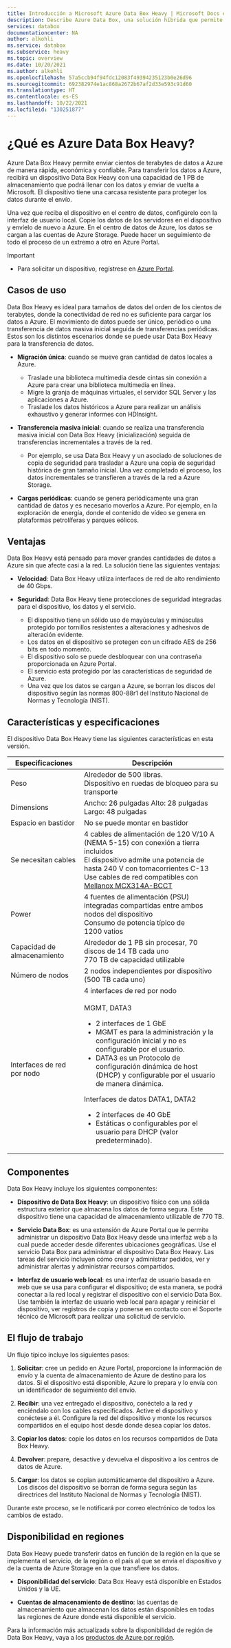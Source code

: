 ```yaml
---
title: Introducción a Microsoft Azure Data Box Heavy | Microsoft Docs en datos
description: Describe Azure Data Box, una solución híbrida que permite transferir grandes cantidades de datos en Azure
services: databox
documentationcenter: NA
author: alkohli
ms.service: databox
ms.subservice: heavy
ms.topic: overview
ms.date: 10/20/2021
ms.author: alkohli
ms.openlocfilehash: 57a5ccb94f94fdc12083f49394235123b0e26d96
ms.sourcegitcommit: 692382974e1ac868a2672b67af2d33e593c91d60
ms.translationtype: HT
ms.contentlocale: es-ES
ms.lasthandoff: 10/22/2021
ms.locfileid: "130251877"
---
```

# <a name="what-is-azure-data-box-heavy"></a>¿Qué es Azure Data Box Heavy?

Azure Data Box Heavy permite enviar cientos de terabytes de datos a Azure de manera rápida, económica y confiable. Para transferir los datos a Azure, recibirá un dispositivo Data Box Heavy con una capacidad de 1 PB de almacenamiento que podrá llenar con los datos y enviar de vuelta a Microsoft. El dispositivo tiene una carcasa resistente para proteger los datos durante el envío.

Una vez que reciba el dispositivo en el centro de datos, configúrelo con la interfaz de usuario local. Copie los datos de los servidores en el dispositivo y envíelo de nuevo a Azure. En el centro de datos de Azure, los datos se cargan a las cuentas de Azure Storage. Puede hacer un seguimiento de todo el proceso de un extremo a otro en Azure Portal.


> [!IMPORTANT]
> - Para solicitar un dispositivo, regístrese en [Azure Portal](https://portal.azure.com).


## <a name="use-cases"></a>Casos de uso

Data Box Heavy es ideal para tamaños de datos del orden de los cientos de terabytes, donde la conectividad de red no es suficiente para cargar los datos a Azure. El movimiento de datos puede ser único, periódico o una transferencia de datos masiva inicial seguida de transferencias periódicas. Estos son los distintos escenarios donde se puede usar Data Box Heavy para la transferencia de datos.

 - **Migración única**: cuando se mueve gran cantidad de datos locales a Azure.
     - Traslade una biblioteca multimedia desde cintas sin conexión a Azure para crear una biblioteca multimedia en línea.
     - Migre la granja de máquinas virtuales, el servidor SQL Server y las aplicaciones a Azure.
     - Traslade los datos históricos a Azure para realizar un análisis exhaustivo y generar informes con HDInsight.

 - **Transferencia masiva inicial**: cuando se realiza una transferencia masiva inicial con Data Box Heavy (inicialización) seguida de transferencias incrementales a través de la red.
     - Por ejemplo, se usa Data Box Heavy y un asociado de soluciones de copia de seguridad para trasladar a Azure una copia de seguridad histórica de gran tamaño inicial. Una vez completado el proceso, los datos incrementales se transfieren a través de la red a Azure Storage.

 - **Cargas periódicas**: cuando se genera periódicamente una gran cantidad de datos y es necesario moverlos a Azure. Por ejemplo, en la exploración de energía, donde el contenido de vídeo se genera en plataformas petrolíferas y parques eólicos.

## <a name="benefits"></a>Ventajas

Data Box Heavy está pensado para mover grandes cantidades de datos a Azure sin que afecte casi a la red. La solución tiene las siguientes ventajas:

- **Velocidad**: Data Box Heavy utiliza interfaces de red de alto rendimiento de 40 Gbps.

- **Seguridad**: Data Box Heavy tiene protecciones de seguridad integradas para el dispositivo, los datos y el servicio.
    - El dispositivo tiene un sólido uso de mayúsculas y minúsculas protegido por tornillos resistentes a alteraciones y adhesivos de alteración evidente.
    - Los datos en el dispositivo se protegen con un cifrado AES de 256 bits en todo momento.
    - El dispositivo solo se puede desbloquear con una contraseña proporcionada en Azure Portal.
    - El servicio está protegido por las características de seguridad de Azure.
    - Una vez que los datos se cargan a Azure, se borran los discos del dispositivo según las normas 800-88r1 del Instituto Nacional de Normas y Tecnología (NIST).


## <a name="features-and-specifications"></a>Características y especificaciones

El dispositivo Data Box Heavy tiene las siguientes características en esta versión.

| Especificaciones                                          | Descripción              |
|---------------------------------------------------------|--------------------------|
| Peso                                                  | Alrededor de 500 libras. <br>Dispositivo en ruedas de bloqueo para su transporte|
| Dimensions                                              | Ancho: 26 pulgadas Alto: 28 pulgadas Largo: 48 pulgadas |
| Espacio en bastidor                                              | No se puede montar en bastidor|
| Se necesitan cables                                         | 4 cables de alimentación de 120 V/10 A (NEMA 5-15) con conexión a tierra incluidos <br> El dispositivo admite una potencia de hasta 240 V con tomacorrientes C-13 <br> Use cables de red compatibles con [Mellanox MCX314A-BCCT](https://store.mellanox.com/products/mellanox-mcx314a-bcct-connectx-3-pro-en-network-interface-card-40-56gbe-dual-port-qsfp-pcie3-0-x8-8gt-s-rohs-r6.html)  |
| Power                                                    | 4 fuentes de alimentación (PSU) integradas compartidas entre ambos nodos del dispositivo <br> Consumo de potencia típico de 1200 vatios|
| Capacidad de almacenamiento                                        | Alrededor de 1 PB sin procesar, 70 discos de 14 TB cada uno <br> 770 TB de capacidad utilizable|
| Número de nodos                                          | 2 nodos independientes por dispositivo (500 TB cada uno) |
| Interfaces de red por nodo                             | 4 interfaces de red por nodo <br><br> MGMT, DATA3 <ul><li> 2 interfaces de 1 GbE </li><li> MGMT es para la administración y la configuración inicial y no es configurable por el usuario. </li><li> DATA3 es un Protocolo de configuración dinámica de host (DHCP) y configurable por el usuario de manera dinámica.</li></ul>Interfaces de datos DATA1, DATA2 <ul><li>2 interfaces de 40 GbE </li><li> Estáticas o configurables por el usuario para DHCP (valor predeterminado).</li></ul>|


## <a name="components"></a>Componentes

Data Box Heavy incluye los siguientes componentes:

* **Dispositivo de Data Box Heavy**: un dispositivo físico con una sólida estructura exterior que almacena los datos de forma segura. Este dispositivo tiene una capacidad de almacenamiento utilizable de 770 TB.
    
* **Servicio Data Box**: es una extensión de Azure Portal que le permite administrar un dispositivo Data Box Heavy desde una interfaz web a la cual puede acceder desde diferentes ubicaciones geográficas. Use el servicio Data Box para administrar el dispositivo Data Box Heavy. Las tareas del servicio incluyen cómo crear y administrar pedidos, ver y administrar alertas y administrar recursos compartidos.  

* **Interfaz de usuario web local**: es una interfaz de usuario basada en web que se usa para configurar el dispositivo; de esta manera, se podrá conectar a la red local y registrar el dispositivo con el servicio Data Box. Use también la interfaz de usuario web local para apagar y reiniciar el dispositivo, ver registros de copia y ponerse en contacto con el Soporte técnico de Microsoft para realizar una solicitud de servicio.


## <a name="the-workflow"></a>El flujo de trabajo

Un flujo típico incluye los siguientes pasos:

1. **Solicitar**: cree un pedido en Azure Portal, proporcione la información de envío y la cuenta de almacenamiento de Azure de destino para los datos. Si el dispositivo está disponible, Azure lo prepara y lo envía con un identificador de seguimiento del envío.

2. **Recibir**: una vez entregado el dispositivo, conéctelo a la red y enciéndalo con los cables especificados. Active el dispositivo y conéctese a él. Configure la red del dispositivo y monte los recursos compartidos en el equipo host desde donde desea copiar los datos.

3. **Copiar los datos**: copie los datos en los recursos compartidos de Data Box Heavy.

4. **Devolver**: prepare, desactive y devuelva el dispositivo a los centros de datos de Azure.

5. **Cargar**: los datos se copian automáticamente del dispositivo a Azure. Los discos del dispositivo se borran de forma segura según las directrices del Instituto Nacional de Normas y Tecnología (NIST).

Durante este proceso, se le notificará por correo electrónico de todos los cambios de estado.

## <a name="region-availability"></a>Disponibilidad en regiones

Data Box Heavy puede transferir datos en función de la región en la que se implementa el servicio, de la región o el país al que se envía el dispositivo y de la cuenta de Azure Storage en la que transfiere los datos.

- **Disponibilidad del servicio**: Data Box Heavy está disponible en Estados Unidos y la UE.


- **Cuentas de almacenamiento de destino**: las cuentas de almacenamiento que almacenan los datos están disponibles en todas las regiones de Azure donde está disponible el servicio.

Para la información más actualizada sobre la disponibilidad de región de Data Box Heavy, vaya a los [productos de Azure por región](https://azure.microsoft.com/global-infrastructure/services/?products=databox&regions=all).

<!--## Sign up

Take the following steps to sign up for Data Box Heavy:

1. [Sign into the Azure portal](https://portal.azure.com).
2. Click **+ Create a resource** to create a new resource. Search for **Azure Data Box**. Select **Azure Data Box** service.
3. Click **Create**.
4. Pick the subscription that you want to use for Data Box Heavy. Select the region where you want to deploy the Data Box Heavy resource. In the **Data Box Heavy** option, click **Sign up**.
5. Answer the questions regarding data residence country/region, time-frame, target Azure service for data transfer, network bandwidth, and data transfer frequency. Review Privacy and terms and select the checkbox against Microsoft can use your email address to contact you.

Once you're signed up, you can order a Data Box Heavy.-->

    
